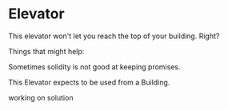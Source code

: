 # Elevator 

This elevator won't let you reach the top of your building. Right?

Things that might help:

Sometimes solidity is not good at keeping promises.

This Elevator expects to be used from a Building.


working on solution
